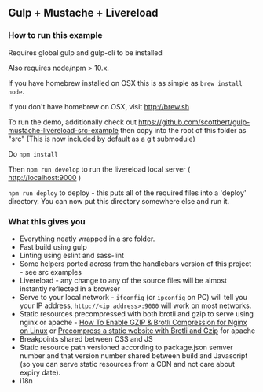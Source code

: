 ## Gulp + Mustache + Livereload
### How to run this example

Requires global gulp and gulp-cli to be installed

Also requires node/npm > 10.x.

If you have homebrew installed on OSX this is as simple as `brew install node`.

If you don't have homebrew on OSX, visit http://brew.sh

To run the demo, additionally check out https://github.com/scottbert/gulp-mustache-livereload-src-example then copy into the root of this folder as "src" (This is now included by default as a git submodule)

Do ```npm install```

Then ```npm run develop``` to run the livereload local server ( [http://localhost:9000](http://localhost:9000) )

```npm run deploy``` to deploy - this puts all of the required files into a 'deploy' directory. You can now put this directory somewhere else and run it.

### What this gives you

* Everything neatly wrapped in a src folder.
* Fast build using gulp
* Linting using eslint and sass-lint
* Some helpers ported across from the handlebars version of this project - see src examples
* Livereload - any change to any of the source files will be almost instantly reflected in a browser
* Serve to your local network - ```ifconfig``` (or ```ipconfig``` on PC) will tell you your IP address, ```http://<ip address>:9000``` will work on most networks.
* Static resources precompressed with both brotli and gzip to serve using nginx or apache - [How To Enable GZIP & Brotli Compression for Nginx on Linux](https://computingforgeeks.com/how-to-enable-gzip-brotli-compression-for-nginx-on-linux/) or [Precompress a static website with Brotli and Gzip](https://damien.pobel.fr/post/precompress-brotli-gzip-static-site/) for apache
* Breakpoints shared between CSS and JS
* Static resource path versioned according to package.json semver number and that version number shared between build and Javascript (so you can serve static resources from a CDN and not care about expiry date).
* i18n
